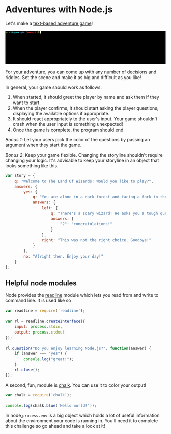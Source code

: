 # Adventures with Node.js

Let's make a [text-based adventure game](https://www.youtube.com/watch?v=YCpr_QHAqks)!

![](./adventure.gif)

For your adventure, you can come up with any number of decisions and riddles. Set the scene and make it as big and difficult as you like!

In general, your game should work as follows:

1. When started, it should greet the player by name and ask them if they want to start.
2. When the player confirms, it should start asking the player questions, displaying the available options if appropriate.
3. It should react appropriately to the user's input. Your game shouldn't crash when the user input is something unexpected!
4. Once the game is complete, the program should end.

*Bonus 1*: Let your users pick the color of the questions by passing an argument when they start the game.

*Bonus 2*: Keep your game flexible. Changing the storyline shouldn't require changing your logic. It's advisable to keep your storyline in an object that looks something like this.

```javascript
var story = {
    q: "Welcome to The Land Of Wizards! Would you like to play?",
    answers: {
        yes: {
            q: "You are alone in a dark forest and facing a fork in the road. Which direction do you turn?",
            answers: {
                left: {
                    q: "There's a scary wizard! He asks you a tough question. What's 1+1?",
                    answers: {
                        "2": "congratulations!"
                    }
                },
                right: "This was not the right choice. Goodbye!"
            }
        },
        no: "Alright then. Enjoy your day!"
    }
};
```

## Helpful node modules

Node provides the [readline](https://nodejs.org/api/readline.html) module which lets you read from and write to command line. It is used like so

```javascript
var readline = require('readline');

var rl = readline.createInterface({
    input: process.stdin,
    output: process.stdout
});

rl.question("Do you enjoy learning Node.js?", function(answer) {
    if (answer === "yes") {
        console.log("great!");
    }
    rl.close();
});
```

A second, fun, module is [chalk](https://www.npmjs.com/package/chalk). You can use it to color your output!

```javascript
var chalk = require('chalk');
 
console.log(chalk.blue('Hello world!'));
```
In node,`process.env` is a big object which holds a lot of useful information about the environment your code is running in. You'll need it to complete this challenge so go ahead and take a look at it!
